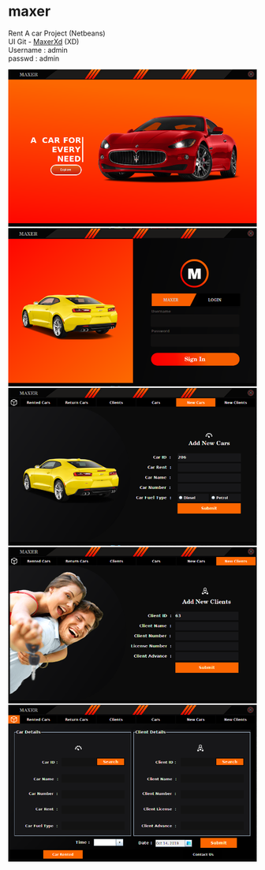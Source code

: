 # maxer
Rent A car Project (Netbeans)<br />
UI Git - <a href="https://github.com/Mr-silentcoder/maxerxd">MaxerXd</a> (XD) <br/>
Username : admin <br />
passwd : admin

<img src="maxer-wlcome.png"/>

<img src="login.png"/>

<img src="car.png"/>

<img src="client.png"/>

<img src="Rent.png"/>
